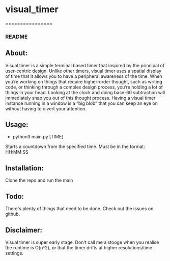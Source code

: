 # visual_timer #
================
### README ###

About:
--
Visual timer is a simple terminal based timer that inspired by the principal of user-centric design. Unlike other timers, visual timer uses a spatial display of time that it allows you to have a peripheral awareness of the time. When you’re working on things that require higher-order thought, such as writing code, or thinking through a complex design process, you’re holding a lot of things in your head. Looking at the clock and doing base-60 subtraction will immediately snap you out of this thought process. Having a visual timer instance running in a window is a “big blob” that you can keep an eye on without having to divert your attention.

Usage:
--
* python3 main.py [TIME]

Starts a countdown from the specified time. Must be in the format: HH:MM:SS

Installation:
--
Clone the repo and run the main

Todo:
--
There's plenty of things that need to be done. Check out the issues on github.

Disclaimer:
--
Visual timer is super early stage. Don't call me a stooge when you realise the runtime is O(n^2), or that the timer drifts at higher resolutions/time settings.


